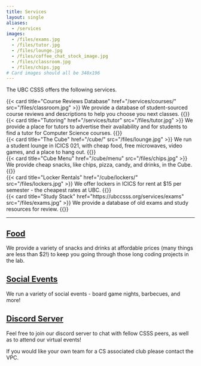 ```yaml
---
title: Services
layout: single
aliases:
  - /services
images:
  - /files/exams.jpg
  - /files/tutor.jpg
  - /files/lounge.jpg
  - /files/coffee_chat_stock_image.jpg
  - /files/classroom.jpg
  - /files/chips.jpg
# Card images should all be 348x196
---
```


The UBC CSSS offers the following services.

<div class="row">
  <div class="col-md-6 col-xl-4 mb-4 d-flex align-items-stretch">
    {{< card title="Course Reviews Database" href="/services/courses/" src="/files/classroom.jpg" >}}
      We provide a database of student-sourced course reviews and descriptions to help you choose you next classes.
    {{</ card >}}
  </div>
  <div class="col-md-6 col-xl-4 mb-4 d-flex align-items-stretch">
  {{< card title="Tutoring" href="/services/tutor" src="/files/tutor.jpg" >}}
      We provide a place for tutors to advertise their availability and for students to find a tutor for Computer Science courses.
    {{</ card >}}
  </div>
  <div class="col-md-6 col-xl-4 mb-4 d-flex align-items-stretch">
    {{< card title="The Cube" href="/cube/" src="/files/lounge.jpg" >}}
      We run a student lounge in ICICS 021, with cheap food, free microwaves, video games, and a place to hang out.
    {{</ card >}}
  </div>
  <div class="col-md-6 col-xl-4 mb-4 d-flex align-items-stretch">
    {{< card title="Cube Menu" href="/cube/menu" src="/files/chips.jpg" >}}
	   We provide cheap snacks, like chips, pizza, candy, and drinks, in the Cube.
    {{</ card >}}
  </div>
  <!--<div class="col-md-6 col-xl-4 mb-4 d-flex align-items-stretch">
    {{< card title="Coffee Chat" href="/services/coffeechat/" src="/files/coffee_chat_stock_image.jpg" >}}
      This low-commitment and informal mentorship program pairs a lower year student with an upper year student for a quick meetup on a monthly basis. <em>Not currently running - check back 2021W2.</em>
    {{</ card >}}
  </div>-->
  <div class="col-md-6 col-xl-4 mb-4 d-flex align-items-stretch">
    {{< card title="Locker Rentals" href="/cube/lockers/" src="/files/lockers.jpg" >}}
      We offer lockers in ICICS for rent at $15 per semester - the cheapest rates at UBC.
    {{</ card >}}
  </div>
  <div class="col-md-6 col-xl-4 mb-4 d-flex align-items-stretch">
    {{< card title="Study Stack" href="https://ubccsss.org/services/exams" src="/files/exams.jpg" >}}
      We provide a database of old exams and study resources for review.
    {{</ card >}}
  </div>
</div>

---

## [Food](/cube/menu/)

We provide a variety of snacks and drinks at affordable prices (many things are
less than \$2!) to keep you going through those long coding projects in the lab.

## [Social Events](/events/)

We run a variety of social events - board game nights, barbecues, and more!

## [Discord Server](https://discord.gg/xF3WbYDubF)

Feel free to join our discord server to chat with fellow CSSS peers, as well as to attend our virtual events!

If you would like your own team for a CS associated club please contact the VPC.
